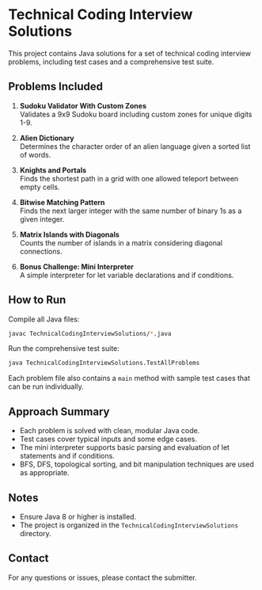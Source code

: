 # Technical Coding Interview Solutions

This project contains Java solutions for a set of technical coding interview problems, including test cases and a comprehensive test suite.

## Problems Included

1. **Sudoku Validator With Custom Zones**  
   Validates a 9x9 Sudoku board including custom zones for unique digits 1-9.

2. **Alien Dictionary**  
   Determines the character order of an alien language given a sorted list of words.

3. **Knights and Portals**  
   Finds the shortest path in a grid with one allowed teleport between empty cells.

4. **Bitwise Matching Pattern**  
   Finds the next larger integer with the same number of binary 1s as a given integer.

5. **Matrix Islands with Diagonals**  
   Counts the number of islands in a matrix considering diagonal connections.

6. **Bonus Challenge: Mini Interpreter**  
   A simple interpreter for let variable declarations and if conditions.

## How to Run

Compile all Java files:

```bash
javac TechnicalCodingInterviewSolutions/*.java
```

Run the comprehensive test suite:

```bash
java TechnicalCodingInterviewSolutions.TestAllProblems
```

Each problem file also contains a `main` method with sample test cases that can be run individually.

## Approach Summary

- Each problem is solved with clean, modular Java code.
- Test cases cover typical inputs and some edge cases.
- The mini interpreter supports basic parsing and evaluation of let statements and if conditions.
- BFS, DFS, topological sorting, and bit manipulation techniques are used as appropriate.

## Notes

- Ensure Java 8 or higher is installed.
- The project is organized in the `TechnicalCodingInterviewSolutions` directory.

## Contact

For any questions or issues, please contact the submitter.
